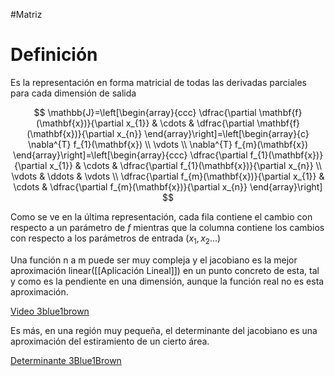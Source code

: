 #Matriz

# Definición
Es la representación en forma matricial de todas las derivadas parciales para cada dimensión de salida

$$
\mathbb{J}=\left[\begin{array}{ccc}
\dfrac{\partial \mathbf{f}(\mathbf{x})}{\partial x_{1}} & \cdots & \dfrac{\partial \mathbf{f}(\mathbf{x})}{\partial x_{n}}
\end{array}\right]=\left[\begin{array}{c}
\nabla^{T} f_{1}(\mathbf{x}) \\
\vdots \\
\nabla^{T} f_{m}(\mathbf{x})
\end{array}\right]=\left[\begin{array}{ccc}
\dfrac{\partial f_{1}(\mathbf{x})}{\partial x_{1}} & \cdots & \dfrac{\partial f_{1}(\mathbf{x})}{\partial x_{n}} \\
\vdots & \ddots & \vdots \\
\dfrac{\partial f_{m}(\mathbf{x})}{\partial x_{1}} & \cdots & \dfrac{\partial f_{m}(\mathbf{x})}{\partial x_{n}}
\end{array}\right]
$$

Como se ve en la última representación, cada fila contiene el cambio con respecto a un parámetro de $f$ mientras que la columna contiene los cambios con respecto a los parámetros de entrada ($x_{1},x_{2}\dots$)

Una función n a m puede ser muy compleja y el jacobiano es la mejor aproximación linear([[Aplicación Lineal]]) en un punto concreto de esta, tal y como es la pendiente en una dimensión, aunque la función real no es esta aproximación.

[Video 3blue1brown](https://www.youtube.com/watch?v=bohL918kXQk) 

Es más, en una región muy pequeña, el determinante del jacobiano es una aproximación del estiramiento de un cierto área.

[Determinante 3Blue1Brown](https://www.youtube.com/watch?v=p46QWyHQE6M)